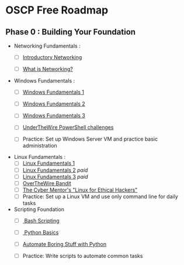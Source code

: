 # OSCP Free Roadmap
## Phase 0 : Building Your Foundation
- Networking Fundamentals :
    - [ ] [Introductory Networking](https://tryhackme.com/room/introtonetworking)
    - [ ] [What is Networking?](https://tryhackme.com/room/whatisnetworking)



- Windows Fundamentals :
    - [ ] [Windows Fundamentals 1](tryhackme.com/room/windowsfundamentals1xbx)
    - [ ] [Windows Fundamentals 2](https://tryhackme.com/room/windowsfundamentals2x0x)
    - [ ] [Windows Fundamentals 3](https://tryhackme.com/room/windowsfundamentals3xzx)
    - [ ] [UnderTheWire PowerShell challenges](https://underthewire.tech/)
    - [ ] Practice: Set up Windows Server VM and practice basic administration



- Linux Fundamentals :
    - [ ] [Linux Fundamentals 1](https://tryhackme.com/room/linuxfundamentalspart1)
    - [ ] [Linux Fundamentals 2](https://tryhackme.com/room/linuxfundamentalspart2) *paid*
    - [ ] [Linux Fundamentals 3](https://tryhackme.com/room/linuxfundamentalspart3) *paid*
    - [ ] [OverTheWire Bandit](overthewire.org/wargames/bandit/)
    - [ ] [The Cyber Mentor's "Linux for Ethical Hackers"](https://youtu.be/U1w4T03B30I?si=Yrf_4PAxKr4h2aCU)
    - [ ] Practice: Set up a Linux VM and use only command line for daily tasks
-  Scripting Foundation
    - [ ] [ Bash Scripting](https://tryhackme.com/room/bashscripting)

    - [ ] [ Python Basics](https://tryhackme.com/room/pythonbasics)
    
    - [ ] [Automate Boring Stuff with Python](https://automatetheboringstuff.com/)

    - [ ] Practice: Write scripts to automate common tasks
